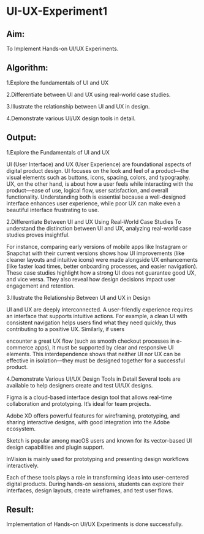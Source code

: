 # UI-UX-Experiment1

## Aim:
   To Implement Hands-on UI/UX Experiments.

## Algorithm:
 
1.Explore the fundamentals of UI and UX

2.Differentiate between UI and UX using real-world case studies.

3.Illustrate the relationship between UI and UX in design.

4.Demonstrate various UI/UX design tools in detail.

## Output:

1.Explore the Fundamentals of UI and UX

UI (User Interface) and UX (User Experience) are foundational aspects of digital product design. UI focuses on the look and feel of a product—the visual elements such as buttons, icons, spacing, colors, and typography. UX, on the other hand, is about how a user feels while interacting with the product—ease of use, logical flow, user satisfaction, and overall functionality. Understanding both is essential because a well-designed interface enhances user experience, while poor UX can make even a beautiful interface frustrating to use.

2.Differentiate Between UI and UX Using Real-World Case Studies To understand the distinction between UI and UX, analyzing real-world case studies proves insightful.

 For instance, comparing early versions of mobile apps like Instagram or Snapchat with their current versions shows how UI improvements (like cleaner layouts and intuitive icons) were made alongside UX enhancements (like faster load times, better onboarding processes, and easier navigation). These case studies highlight how a strong UI does not guarantee good UX, and vice versa. They also reveal how design decisions impact user engagement and retention.

3.Illustrate the Relationship Between UI and UX in Design

UI and UX are deeply interconnected. A user-friendly experience requires an interface that supports intuitive actions. For example, a clean UI with consistent navigation helps users find what they need quickly, thus contributing to a positive UX. Similarly, if users

encounter a great UX flow (such as smooth checkout processes in e-commerce apps), it must be supported by clear and responsive UI elements. This interdependence shows that neither UI nor UX can be effective in isolation—they must be designed together for a successful product.

4.Demonstrate Various UI/UX Design Tools in Detail
Several tools are available to help designers create and test UI/UX designs.

Figma is a cloud-based interface design tool that allows real-time collaboration and prototyping. It’s ideal for team projects.

Adobe XD offers powerful features for wireframing, prototyping, and sharing interactive designs, with good integration into the Adobe ecosystem.

Sketch is popular among macOS users and known for its vector-based UI design capabilities and plugin support.

InVision is mainly used for prototyping and presenting design workflows interactively.

Each of these tools plays a role in transforming ideas into user-centered digital products. During hands-on sessions, students can explore their interfaces, design layouts, create wireframes, and test user flows.

## Result:

Implementation of Hands-on UI/UX Experiments is done successfully.
